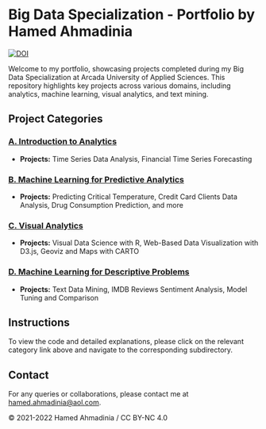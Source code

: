 # Big Data Specialization - Portfolio by Hamed Ahmadinia

[![DOI](https://zenodo.org/badge/425120952.svg)](https://doi.org/10.5281/zenodo.15254849)

Welcome to my portfolio, showcasing projects completed during my Big Data Specialization at Arcada University of Applied Sciences. This repository highlights key projects across various domains, including analytics, machine learning, visual analytics, and text mining.

## Project Categories

### [A. Introduction to Analytics](https://github.com/Hamed-Ahmadinia/Bigdata-Specialization/tree/Introduction-to-Analytics-(2021-22))
- **Projects:** Time Series Data Analysis, Financial Time Series Forecasting

### [B. Machine Learning for Predictive Analytics](https://github.com/Hamed-Ahmadinia/Bigdata-Specialization/tree/Machine-Learning-for-Predictive-Problems-(2021-22))
- **Projects:** Predicting Critical Temperature, Credit Card Clients Data Analysis, Drug Consumption Prediction, and more

### [C. Visual Analytics](https://github.com/Hamed-Ahmadinia/Bigdata-Specialization/tree/Visual-Analytics-(2020-21))
- **Projects:** Visual Data Science with R, Web-Based Data Visualization with D3.js, Geoviz and Maps with CARTO

### [D. Machine Learning for Descriptive Problems](https://github.com/Hamed-Ahmadinia/Bigdata-Specialization/tree/Machine-Learning-for-Descriptive-Problems-(2021-22))
- **Projects:** Text Data Mining, IMDB Reviews Sentiment Analysis, Model Tuning and Comparison

## Instructions

To view the code and detailed explanations, please click on the relevant category link above and navigate to the corresponding subdirectory.

## Contact

For any queries or collaborations, please contact me at [hamed.ahmadinia@aol.com](mailto:hamed.ahmadinia@aol.com).

© 2021-2022 Hamed Ahmadinia /  CC BY-NC 4.0
